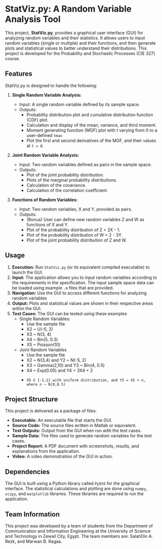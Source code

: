 # StatViz.py: A Random Variable Analysis Tool

This project, **StatViz.py**, provides a graphical user interface (GUI) for analyzing random variables and their statistics. It allows users to input random variables (single or multiple) and their functions, and then generate plots and statistical values to better understand their distributions. This project is developed for the Probability and Stochastic Processes (CIE 327) course.

## Features

StatViz.py is designed to handle the following:

1.  **Single Random Variable Analysis:**
    *   Input: A single random variable defined by its sample space.
    *   Outputs:
        *   Probability distribution plot and cumulative distribution function (CDF) plot.
        *   Calculation and display of the mean, variance, and third moment.
        *   Moment generating function (MGF) plot with t varying from 0 to a user-defined `tmax`
        *   Plot the first and second derivatives of the MGF, and their values at `t = 0`.

2.  **Joint Random Variable Analysis:**
    *   Input: Two random variables defined as pairs in the sample space.
    *   Outputs:
        *   Plot of the joint probability distribution.
        *   Plots of the marginal probability distributions.
        *   Calculation of the covariance.
        *   Calculation of the correlation coefficient.

3.  **Functions of Random Variables:**
    *   Input: Two random variables, X and Y, provided as pairs.
    *   Outputs:
        *   (Bonus) User can define new random variables Z and W as functions of X and Y.
        *   Plot of the probability distribution of Z = 2X - 1.
        *   Plot of the probability distribution of W = 2 - 3Y.
        *   Plot of the joint probability distribution of Z and W.

## Usage

1.  **Execution:** Run `StatViz.py` (or its equivalent compiled executable) to launch the GUI.
2.  **Input:** The application allows you to input random variables according to the requirements in the specification.  The input sample space data can be loaded using example `.m` files that are provided.
3.  **Navigation:** Use the GUI to access different functions for analyzing random variables
4.  **Output:** Plots and statistical values are shown in their respective areas within the GUI.
5.  **Test Cases:** The GUI can be tested using these examples
    *   Single Random Variables:
        *   Use the sample file
        *   X2 ~ U(-5, 2)
        *   X3 ~ N(3, 4)
        *   X4 ~ Bin(5, 0.3)
        *   X5 ~ Poisson(10)
    *   Joint Random Variables
        *   Use the sample file
        *    X2 ~ N(3,4) and Y2 ~ N(-5, 2)
        *    X3 ~ Gamma(2,10) and Y3 ~ Bin(4, 0.5)
        *    X4 ~ Exp(0.05) and Y4 = 3X4 + 2
        *     X5 ∈ {-1,1} with uniform distribution, and Y5 = X5 + n, where n ~ N(0,0.5)

## Project Structure

This project is delivered as a package of files:

*   **Executable:** An executable file that starts the GUI.
*   **Source Code:** The source files written in Matlab or equivalent.
*   **Test Outputs:** Output from the GUI when run with the test cases.
*   **Sample Data:** The files used to generate random variables for the test cases.
*   **Project Report:** A PDF document with screenshots, results, and explanations from the application.
*   **Video:** A video demonstration of the GUI in action.

## Dependencies

The GUI is built using a Python library called `PyQt6` for the graphical interface. The statistical calculations and plotting are done using `numpy`, `scipy`, and `matplotlib` libraries. These libraries are required to run the application.

## Team Information

This project was developed by a team of students from the Department of Communication and Information Engineering at the University of Science and Technology in Zewail City, Egypt. The team members are: SalahDin A. Rezk, and Marwan B. Ragaa.

